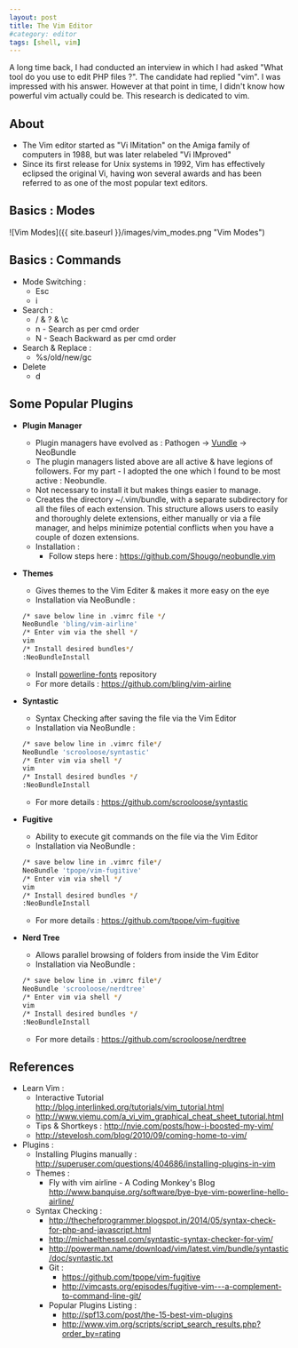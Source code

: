 ```yaml
---
layout: post
title: The Vim Editor
#category: editor
tags: [shell, vim]
---
```


A long time back, I had conducted an interview in which I had asked "What tool do you use to edit PHP files ?". 
The candidate had replied "vim".
I was impressed with his answer.
However at that point in time, I didn't know how powerful vim actually could be. This research is dedicated to vim. 

## About
- The Vim editor started as "Vi IMitation" on the Amiga family of computers in 1988, but was later relabeled "Vi IMproved"
- Since its first release for Unix systems in 1992, Vim has effectively eclipsed the original Vi, having won several awards and has been referred to as one of the most popular text editors.

## Basics : Modes

![Vim Modes]({{ site.baseurl }}/images/vim_modes.png "Vim Modes")

## Basics : Commands
- Mode Switching :
    - Esc
    - i
- Search :
    - / & ? & \c
    - n - Search as per cmd order
    - N - Seach Backward as per cmd order
- Search & Replace :
    - %s/old/new/gc
- Delete
    - d


## Some Popular Plugins
- <b>Plugin Manager</b>
    - Plugin managers have evolved as : Pathogen -> [Vundle](http://gmarik.info/blog/2014/02/04/why-i-stopped-contributing-to-vundle) -> NeoBundle
    - The plugin managers listed above are all active & have legions of followers. For my part - I adopted the one which I found to be most active : Neobundle.    
    - Not necessary to install it but makes things easier to manage.
    - Creates the directory ~/.vim/bundle, with a separate subdirectory for all the files of each extension. This structure allows users to easily and thoroughly delete extensions, either manually or via a file manager, and helps minimize potential conflicts when you have a couple of dozen extensions.
    - Installation : 
        - Follow steps here : <https://github.com/Shougo/neobundle.vim>

- <b>Themes</b>
    - Gives themes to the Vim Editer & makes it more easy on the eye
    - Installation via NeoBundle : 

    ```bash
    /* save below line in .vimrc file */
    NeoBundle 'bling/vim-airline'
    /* Enter vim via the shell */
    vim 
    /* Install desired bundles*/
    :NeoBundleInstall
    ```

    - Install [powerline-fonts](https://github.com/Lokaltog/powerline-fonts) repository
    - For more details : <https://github.com/bling/vim-airline>

- <b>Syntastic</b>
    - Syntax Checking after saving the file via the Vim Editor
    - Installation via NeoBundle :
     
    ```bash  
    /* save below line in .vimrc file*/  
    NeoBundle 'scrooloose/syntastic'
    /* Enter vim via shell */
    vim
    /* Install desired bundles */
    :NeoBundleInstall
    ```
    
    - For more details : <https://github.com/scrooloose/syntastic>

- <b>Fugitive</b>
    - Ability to execute git commands on the file via the Vim Editor
    - Installation via NeoBundle : 
    
    ```bash
    /* save below line in .vimrc file*/
    NeoBundle 'tpope/vim-fugitive'
    /* Enter vim via shell */
    vim
    /* Install desired bundles */
    :NeoBundleInstall
    ```
    - For more details : <https://github.com/tpope/vim-fugitive>
    
- <b>Nerd Tree</b>
    - Allows parallel browsing of folders from inside the Vim Editor
    - Installation via NeoBundle : 
    
    ```bash
    /* save below line in .vimrc file*/
    NeoBundle 'scrooloose/nerdtree'
    /* Enter vim via shell */
    vim
    /* Install desired bundles */
    :NeoBundleInstall
    ```
    
    - For more details : <https://github.com/scrooloose/nerdtree>


## References 
- Learn Vim : 
    - Interactive Tutorial
<http://blog.interlinked.org/tutorials/vim_tutorial.html>
    - <http://www.viemu.com/a_vi_vim_graphical_cheat_sheet_tutorial.html>
    - Tips & Shortkeys : 
<http://nvie.com/posts/how-i-boosted-my-vim/>
    - <http://stevelosh.com/blog/2010/09/coming-home-to-vim/>
- Plugins :
    - Installing Plugins manually : <http://superuser.com/questions/404686/installing-plugins-in-vim>
    - Themes : 
        - Fly with vim airline - A Coding Monkey's Blog
<http://www.banquise.org/software/bye-bye-vim-powerline-hello-airline/>
    - Syntax Checking : 
        - <http://thechefprogrammer.blogspot.in/2014/05/syntax-check-for-php-and-javascript.html>
        - <http://michaelthessel.com/syntastic-syntax-checker-for-vim/>
        - <http://powerman.name/download/vim/latest.vim/bundle/syntastic/doc/syntastic.txt>
        - Git : 
            - <https://github.com/tpope/vim-fugitive>
            - <http://vimcasts.org/episodes/fugitive-vim---a-complement-to-command-line-git/>
        - Popular Plugins Listing : 
            - <http://spf13.com/post/the-15-best-vim-plugins>
            - <http://www.vim.org/scripts/script_search_results.php?order_by=rating>

